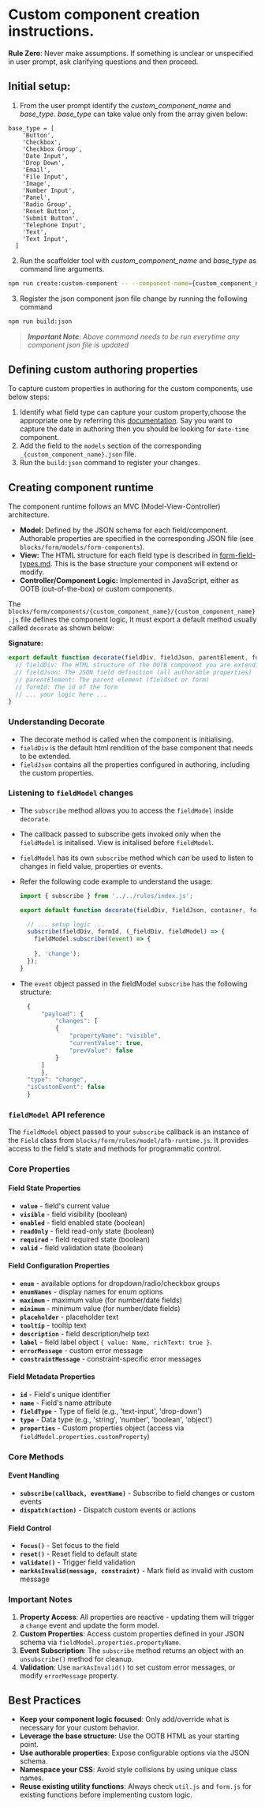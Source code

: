 # Custom component creation instructions.

**Rule Zero**: Never make assumptions. If something is unclear or unspecified in user prompt, ask clarifying questions and then proceed.


## Initial setup:

1. From the user prompt identify the *custom_component_name* and *base_type*. *base_type* can take value only from the array given below:
```
base_type = [
    'Button',
    'Checkbox',
    'Checkbox Group',
    'Date Input',
    'Drop Down',
    'Email',
    'File Input',
    'Image',
    'Number Input',
    'Panel',
    'Radio Group',
    'Reset Button',
    'Submit Button',
    'Telephone Input',
    'Text',
    'Text Input',
  ]
```

2. Run the scaffolder tool with *custom_component_name* and *base_type* as command line arguments. 

```sh
npm run create:custom-component -- --component-name={custom_component_name} --base-type={base_type}
```
3. Register the json component json file change by running the following command
```sh
npm run build:json
```
> ***Important Note**: Above command needs to be run everytime any component json file is updated*

## Defining custom authoring properties

To capture custom properties in authoring for the custom components, use below steps:

1. Identify what field type can capture your custom property,choose the appropriate one by referring this [documentation](https://experienceleague.adobe.com/en/docs/experience-manager-cloud-service/content/implementing/developing/universal-editor/field-types#fields). 
Say you want to capture the date in authoring then you should be looking for `date-time` component.
2. Add the field to the `models` section of the corresponding `_{custom_component_name}.json` file.
3. Run the `build:json` command to register your changes.


## Creating component runtime

The component runtime follows an MVC (Model-View-Controller) architecture.
- **Model:** Defined by the JSON schema for each field/component. Authorable properties are specified in the corresponding JSON file (see `blocks/form/models/form-components`).
- **View:** The HTML structure for each field type is described in [form-field-types.md](./form-field-types.md). This is the base structure your component will extend or modify.
- **Controller/Component Logic:** Implemented in JavaScript, either as OOTB (out-of-the-box) or custom components.

The `blocks/form/components/{custom_component_name}/{custom_component_name}.js` file defines the component logic, It must export a default method usually called `decorate` as shown below:

**Signature:**
  ```js
  export default function decorate(fieldDiv, fieldJson, parentElement, formId) {
    // fieldDiv: The HTML structure of the OOTB component you are extending
    // fieldJson: The JSON field definition (all authorable properties)
    // parentElement: The parent element (fieldset or form)
    // formId: The id of the form
    // ... your logic here ...
  }
  ```

### Understanding Decorate 

- The decorate method is called when the component is initialising. 
- `fieldDiv` is the default html rendition of the base component that needs to be extended.
- `fieldJson` contains all the properties configured in authoring, including the custom properties.


### Listening to `fieldModel` changes

- The `subscribe` method allows you to access the `fieldModel` inside `decorate`.
- The callback passed to subscribe gets invoked only when the `fieldModel` is initalised. View is initalised before `fieldModel`.
- `fieldModel` has its own `subscribe` method which can be used to listen to changes in field value, properties or events. 
- Refer the following code example to understand the usage:

  ```js
  import { subscribe } from '../../rules/index.js';

  export default function decorate(fieldDiv, fieldJson, container, formId) {

    // ... setup logic ...
    subscribe(fieldDiv, formId, (_fieldDiv, fieldModel) => {
      fieldModel.subscribe((event) => {
        
      }, 'change');
    });
  }
  ```

- The `event` object passed in the fieldModel `subscribe` has the following structure:
  ```js
    {
        "payload": {
            "changes": [
            {
                "propertyName": "visible",
                "currentValue": true,
                "prevValue": false
            }
        ]
        },
    "type": "change",
    "isCustomEvent": false
    }
  ```

###  `fieldModel` API reference

The `fieldModel` object passed to your `subscribe` callback is an instance of the `Field` class from `blocks/form/rules/model/afb-runtime.js`. It provides access to the field's state and methods for programmatic control.



### Core Properties 

#### Field State Properties
- **`value`** -  field's current value
- **`visible`** - field visibility (boolean)
- **`enabled`** - field enabled state (boolean)
- **`readOnly`** - field read-only state (boolean)
- **`required`** - field required state (boolean)
- **`valid`** - field validation state (boolean)

#### Field Configuration Properties
- **`enum`** - available options for dropdown/radio/checkbox groups
- **`enumNames`** - display names for enum options
- **`maximum`** - maximum value (for number/date fields)
- **`minimum`** - minimum value (for number/date fields)
- **`placeholder`** - placeholder text
- **`tooltip`** - tooltip text
- **`description`** - field description/help text
- **`label`** -  field label object `{ value: Name, richText: true }`.
- **`errorMessage`** - custom error message
- **`constraintMessage`** -  constraint-specific error messages

#### Field Metadata Properties
- **`id`** - Field's unique identifier
- **`name`** - Field's name attribute
- **`fieldType`** - Type of field (e.g., 'text-input', 'drop-down')
- **`type`** - Data type (e.g., 'string', 'number', 'boolean', 'object')
- **`properties`** - Custom properties object (access via `fieldModel.properties.customProperty`)

### Core Methods

#### Event Handling
- **`subscribe(callback, eventName)`** - Subscribe to field changes or custom events
- **`dispatch(action)`** - Dispatch custom events or actions

#### Field Control
- **`focus()`** - Set focus to the field
- **`reset()`** - Reset field to default state
- **`validate()`** - Trigger field validation
- **`markAsInvalid(message, constraint)`** - Mark field as invalid with custom message

### Important Notes

1. **Property Access**: All properties are reactive - updating them will trigger a `change` event and update the form model.
2. **Custom Properties**: Access custom properties defined in your JSON schema via `fieldModel.properties.propertyName`.
3. **Event Subscription**: The `subscribe` method returns an object with an `unsubscribe()` method for cleanup.
4. **Validation**: Use `markAsInvalid()` to set custom error messages, or modify `errorMessage` property.


## Best Practices

- **Keep your component logic focused**: Only add/override what is necessary for your custom behavior.
- **Leverage the base structure**: Use the OOTB HTML as your starting point.
- **Use authorable properties**: Expose configurable options via the JSON schema.
- **Namespace your CSS**: Avoid style collisions by using unique class names.
- **Reuse existing utility functions**: Always check `util.js` and `form.js` for existing functions before implementing custom logic.



 











